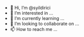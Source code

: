 - 👋 Hi, I’m @syildirici
- 👀 I’m interested in ...
- 🌱 I’m currently learning ...
- 💞️ I’m looking to collaborate on ...
- 📫 How to reach me ...

<!---
syildirici/syildirici is a ✨ special ✨ repository because its `README.md` (this file) appears on your GitHub profile.
You can click the Preview link to take a look at your changes.
--->
